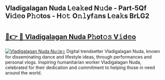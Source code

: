 ## Vladigalagan Nuda L𝚎a𝚔ed N𝚞𝚍e - Part-5Qf Vi𝚍𝚎o P𝚑𝚘tos - H𝚘𝚝 O𝚗𝚕yf𝚊ns L𝚎a𝚔s BrLG2

# <h2><a href="http://kf572w.oniu.top/?m=Vladigalagan+Nuda">🔗👉 🔴 Vladigalagan Nuda P𝚑ot𝚘𝚜 V𝚒d𝚎o</a></h2>

[![Vladigalagan Nuda Nu𝚍e𝚜](https://i.imgur.com/0qMVB7G.gif)](http://kf572w.oniu.top/?m=Vladigalagan+Nuda)
Digital trendsetter Vladigalagan Nuda, known for disseminating dance and lifestyle ideas, through performances and personal vlogs. Inspiring humanitarian worker Vladigalagan Nuda, celebrated for their dedication and commitment to helping those in need around the world.  
